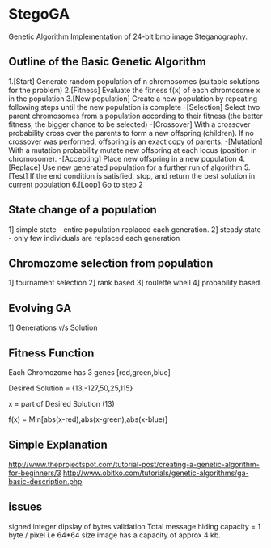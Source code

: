 # StegoGA
Genetic Algorithm Implementation of 24-bit bmp image Steganography.

Outline of the Basic Genetic Algorithm
-----------------------------------------------------
1.[Start] Generate random population of n chromosomes (suitable solutions for the problem)
2.[Fitness] Evaluate the fitness f(x) of each chromosome x in the population
3.[New population] Create a new population by repeating following steps until the new population is complete
	-[Selection] Select two parent chromosomes from a population according to their fitness (the better fitness, the bigger chance to be selected)
	-[Crossover] With a crossover probability cross over the parents to form a new offspring (children). If no crossover was performed, offspring is an exact copy of parents.
	-[Mutation] With a mutation probability mutate new offspring at each locus (position in chromosome).
	-[Accepting] Place new offspring in a new population
4.[Replace] Use new generated population for a further run of algorithm
5.[Test] If the end condition is satisfied, stop, and return the best solution in current population
6.[Loop] Go to step 2



State change of a population
-----------------------------------------------------
1] simple state - entire population replaced each generation.
2] steady state - only few individuals are replaced each generation


Chromozome selection from population
----------------------------------------------------
1] tournament selection
2] rank based
3] roulette whell
4] probability based


Evolving GA
----------------------------------------------------
1] Generations v/s Solution 


Fitness Function
----------------------------------------------------
Each Chromozome has 3 genes [red,green,blue]

Desired Solution = {13,-127,50,25,115}

x = part of Desired Solution (13)

f(x) = Min[abs(x-red),abs(x-green),abs(x-blue)]


Simple Explanation
----------------------------------------------------
http://www.theprojectspot.com/tutorial-post/creating-a-genetic-algorithm-for-beginners/3
http://www.obitko.com/tutorials/genetic-algorithms/ga-basic-description.php

issues
----------------------------------------------------
signed integer dipslay of bytes
validation
Total message hiding capacity = 1 byte / pixel
i.e 64*64 size image has a capacity of approx 4 kb.
